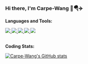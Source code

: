 ### Hi there, I'm Carpe-Wang 👋🪂✈️


**Languages and Tools:**  

<a href="https://www.java.com" rel="nofollow">
  <img src="https://img.shields.io/badge/Java-JDK1.8-green"/>
</a>
<a href="https://github.com/neoclide/coc.nvim" rel="nofollow">
  <img src="https://img.shields.io/badge/Vim-coc.nvim, make vim great again-yellowgreen" />
</a>

<a href="https://go.dev/" rel="nofollow">
  <img src="https://img.shields.io/badge/Go-In practice-blue"/>
</a>

<a href="https://flutter.dev" rel="nofollow">
  <img src="https://img.shields.io/badge/Flutter-Dart-black" />
</a>
<a href="https://www.apple.com/swift/" rel="nofollow">
  <img src="https://img.shields.io/badge/Swift-Learning-yellow" />
</a>

<br />
<br />

**Coding Stats:**  

[![Carpe-Wang's GitHub stats](https://github-readme-stats.vercel.app/api?username=Carpe-Wang&show_icons=true&custom_title=GitHub%20Stats)](https://github.com/anuraghazra/github-readme-stats)

<a href="https://visitor-badge.glitch.me/badge?page_id=Carpe-Wang.Carpe-Wang"></a>
